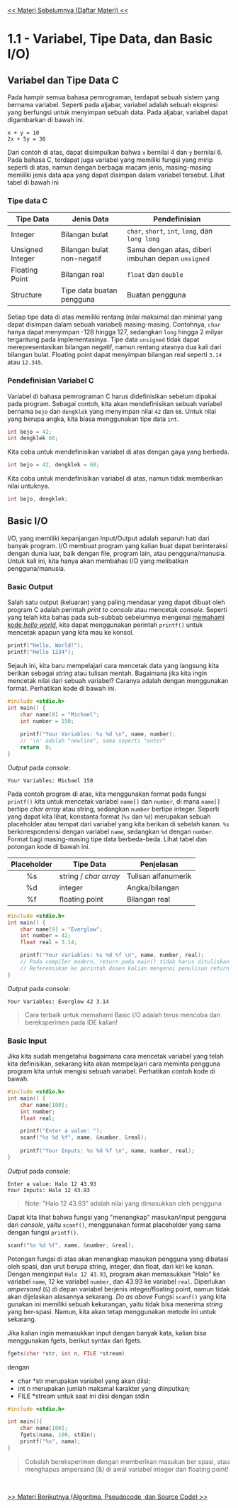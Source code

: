 [<< Materi Sebelumnya (Daftar Materi) <<](../DaftarMateri.md)
# 1.1 - Variabel, Tipe Data, dan Basic I/O)
## Variabel dan Tipe Data C
Pada hampir semua bahasa pemrograman, terdapat sebuah sistem yang bernama variabel. Seperti pada aljabar, variabel adalah sebuah ekspresi yang berfungsi untuk menyimpan sebuah data. Pada aljabar, variabel dapat digambarkan di bawah ini.
```
x + y = 10
2x + 5y = 38
```
Dari contoh di atas, dapat disimpulkan bahwa `x` bernilai 4 dan `y` bernilai 6. Pada bahasa C, terdapat juga variabel yang memiliki fungsi yang mirip seperti di atas, namun dengan berbagai macam jenis, masing-masing memiliki jenis data apa yang dapat disimpan dalam variabel tersebut. Lihat tabel di bawah ini

### Tipe data C
|Tipe Data|Jenis Data|Pendefinisian|
|--|--|--|
|Integer|Bilangan bulat|`char`, `short`, `int`, `long`, dan `long long`|
|Unsigned Integer|Bilangan bulat non-negatif|Sama dengan atas, diberi imbuhan depan `unsigned`|
|Floating Point|Bilangan real|`float` dan `double`|
|Structure|Tipe data buatan pengguna|Buatan pengguna|

Setiap tipe data di atas memiliki rentang (nilai maksimal dan minimal yang dapat disimpan dalam sebuah variabel) masing-masing. Contohnya, `char` hanya dapat menyimpan -128 hingga 127, sedangkan `long` hingga 2 milyar tergantung pada implementasinya. Tipe data `unsigned` tidak dapat merepresentasikan bilangan negatif, namun rentang atasnya dua kali dari bilangan bulat. Floating point dapat menyimpan bilangan real seperti `3.14` atau `12.345`.

### Pendefinisian Variabel C
Variabel di bahasa pemrograman C harus didefinisikan sebelum dipakai pada program. Sebagai contoh, kita akan mendefinisikan sebuah variabel bernama `bejo` dan `dengklek` yang menyimpan nilai `42` dan `68`. Untuk nilai yang berupa angka, kita biasa menggunakan tipe data `int`.
```c
int bejo = 42;
int dengklek 68;
```
Kita coba untuk mendefinisikan variabel di atas dengan gaya yang berbeda.
```c
int bejo = 42, dengklek = 68;
```
Kita coba untuk mendefinisikan variabel di atas, namun tidak memberikan nilai untuknya.
```c
int bejo, dengklek;
```

## Basic I/O
I/O, yang memiliki kepanjangan Input/Output adalah separuh hati dari banyak program. I/O membuat program yang kalian buat dapat berinteraksi dengan dunia luar, baik dengan file, program lain, atau pengguna/manusia. Untuk kali ini, kita hanya akan membahas I/O yang melibatkan pengguna/manusia.
### Basic Output
Salah satu output (keluaran) yang paling mendasar yang dapat dibuat oleh program C adalah perintah *print to console* atau mencetak *console*. Seperti yang telah kita bahas pada sub-subbab sebelumnya mengenai [memahami kode *hello world*](#program-sederhana), kita dapat menggunakan perintah `printf()` untuk mencetak apapun yang kita mau ke konsol. 
```c
printf("Hello, World!");
printf("Hello 1234");
```
Sejauh ini, kita baru mempelajari cara mencetak data yang langsung kita berikan sebagai *string* atau tulisan mentah. Bagaimana jika kita ingin mencetak nilai dari sebuah variabel? Caranya adalah dengan menggunakan format. Perhatikan kode di bawah ini.
```c
#include <stdio.h>  
int main() {
	char name[8] = "Michael";  
	int number = 150;
	
	printf("Your Variables: %s %d \n", name, number);
	// '\n' adalah "newline", sama seperti "enter"
	return  0;  
}
```
*Output* pada *console*:
```
Your Variables: Michael 150
```
Pada contoh program di atas, kita menggunakan format pada fungsi `printf()` kita untuk mencetak variabel `name[]` dan `number`, di mana `name[]` bertipe *char array* atau string, sedangkan `number` bertipe integer. Seperti yang dapat kita lihat, konstanta format (`%s` dan `%d`) merupakan sebuah placeholder atau tempat dari variabel yang kita berikan di sebelah kanan. `%s` berkorespondensi dengan variabel `name`, sedangkan `%d` dengan `number`. Format bagi masing-masing tipe data berbeda-beda. Lihat tabel dan potongan kode di bawah ini.

|Placeholder|Tipe Data|Penjelasan|
|:---------:|---------|----------|
|%s|string / *char array*|Tulisan alfanumerik|
|%d|integer|Angka/bilangan|
|%f|floating point|Bilangan real|

```c
#include <stdio.h>  
int main() {
	char name[9] = "Everglow";  
	int number = 42;
	float real = 3.14;

	printf("Your Variables: %s %d %f \n", name, number, real);
	// Pada compiler modern, return pada main() tidak harus dituliskan
	// Referensikan ke perintah dosen kalian mengenai penulisan return pada main()
}
```
*Output* pada *console*:
```
Your Variables: Everglow 42 3.14
```
> Cara terbaik untuk memahami Basic I/O adalah terus mencoba dan bereksperimen pada IDE kalian!

### Basic Input
Jika kita sudah mengetahui bagaimana cara mencetak variabel yang telah kita definisikan, sekarang kita akan mempelajari cara meminta pengguna program kita untuk mengisi sebuah variabel. Perhatikan contoh kode di bawah.
```c
#include <stdio.h>  
int main() {
	char name[100];  
	int number;
	float real;

    printf("Enter a value: ");
    scanf("%s %d %f", name, &number, &real);
	
	printf("Your Inputs: %s %d %f \n", name, number, real);
}
```
*Output* pada *console*:
```
Enter a value: Halo 12 43.93
Your Inputs: Halo 12 43.93
```
> Note: "Halo 12 43.93" adalah nilai yang dimasukkan oleh pengguna

Dapat kita lihat bahwa fungsi yang "menangkap" masukan/input pengguna dari *console*, yaitu `scanf()`, menggunakan format placeholder yang sama dengan fungsi `printf()`.
```c
scanf("%s %d %f", name, &number, &real);
```
Potongan fungsi di atas akan menangkap masukan pengguna yang dibatasi oleh spasi, dan urut berupa string, integer, dan float, dari kiri ke kanan. Dengan menginput `Halo 12 43.93`, program akan memasukkan "Halo" ke variabel `name`, 12 ke variabel `number`, dan 43.93 ke variabel `real`.  Diperlukan *ampersand* (`&`) di depan variabel berjenis integer/floating point, namun tidak akan dijelaskan alasannya sekarang. *Do as above*
Fungsi `scanf()` yang kita gunakan ini memiliki sebuah kekurangan, yaitu tidak bisa menerima *string* yang ber-spasi. Namun, kita akan tetap menggunakan metode ini untuk sekarang.

Jika kalian ingin memasukkan input dengan banyak kata, kalian bisa menggunakan fgets, berikut syntax dari fgets.

```c
fgets(char *str, int n, FILE *stream)
```

dengan 
- char *str merupakan variabel yang akan diisi;
- int n merupakan jumlah maksmal karakter yang diinputkan;
- FILE *stream untuk saat ini diisi dengan stdin

```c
#include <stdio.h>

int main(){
	char nama[100];
	fgets(nama, 100, stdin);
	printf("%s", nama);
}
```

> Cobalah bereksperimen dengan memberikan masukan ber spasi, atau menghapus ampersand (&) di awal variabel integer dan floating point!

<br />

[>> Materi Berikutnya (Algoritma, Pseudocode, dan Source Code) >>](2-AlgoritmaPseudocodeSourcecode.md)

